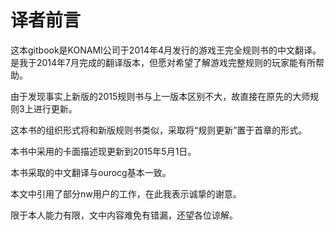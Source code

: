 译者前言
=======
这本gitbook是KONAMI公司于2014年4月发行的游戏王完全规则书的中文翻译。是我于2014年7月完成的翻译版本，但愿对希望了解游戏完整规则的玩家能有所帮助。

由于发现事实上新版的2015规则书与上一版本区别不大，故直接在原先的大师规则3上进行更新。

这本书的组织形式将和新版规则书类似，采取将“规则更新”置于首章的形式。

本书中采用的卡面描述现更新到2015年5月1日。

本书采取的中文翻译与ourocg基本一致。

本文中引用了部分nw用户的工作，在此我表示诚挚的谢意。

限于本人能力有限，文中内容难免有错漏，还望各位谅解。



